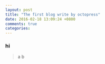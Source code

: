 ```yaml
---
layout: post
title: "The first blog write by octopress"
date: 2016-02-18 13:09:24 +0800
comments: true
categories: 
---
```


### hi
> a
> b
